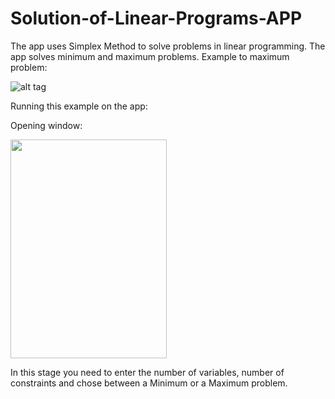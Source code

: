 # Solution-of-Linear-Programs-APP

The app uses Simplex Method to solve problems in linear programming.
The app solves minimum and maximum problems.
Example to maximum problem:

![alt tag](https://user-images.githubusercontent.com/17571148/35095404-ff75d04c-fc50-11e7-9f40-2bc71cb820f9.png)


Running this example on the app:

Opening window:

<img src="https://user-images.githubusercontent.com/17571148/35097335-5657f456-fc58-11e7-9d11-b0dc4acad104.jpeg" width="250" height="350">

In this stage you need to enter the number of variables, number of constraints and chose between a Minimum or a Maximum problem.




